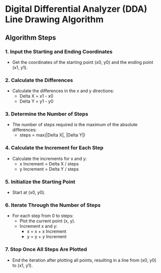 # Digital Differential Analyzer (DDA) Line Drawing Algorithm

## Algorithm Steps

### 1. Input the Starting and Ending Coordinates
   - Get the coordinates of the starting point (x0, y0) and the ending point (x1, y1).

### 2. Calculate the Differences
   - Calculate the differences in the x and y directions:
     - Delta X = x1 - x0
     - Delta Y = y1 - y0

### 3. Determine the Number of Steps
   - The number of steps required is the maximum of the absolute differences:
     - steps = max(|Delta X|, |Delta Y|)

### 4. Calculate the Increment for Each Step
   - Calculate the increments for x and y:
     - x Increment = Delta X / steps
     - y Increment = Delta Y / steps

### 5. Initialize the Starting Point
   - Start at (x0, y0).

### 6. Iterate Through the Number of Steps
   - For each step from 0 to steps:
     - Plot the current point (x, y).
     - Increment x and y:
       - x = x + x Increment
       - y = y + y Increment

### 7. Stop Once All Steps Are Plotted
   - End the iteration after plotting all points, resulting in a line from (x0, y0) to (x1, y1).
